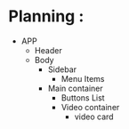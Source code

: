# Planning :

- APP
  - Header
  - Body
    - Sidebar
      - Menu Items
    - Main container
      - Buttons List
      - Video container
        - video card
